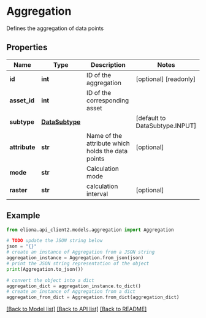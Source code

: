 # Aggregation

Defines the aggregation of data points

## Properties

Name | Type | Description | Notes
------------ | ------------- | ------------- | -------------
**id** | **int** | ID of the aggregation | [optional] [readonly] 
**asset_id** | **int** | ID of the corresponding asset | 
**subtype** | [**DataSubtype**](DataSubtype.md) |  | [default to DataSubtype.INPUT]
**attribute** | **str** | Name of the attribute which holds the data points | [optional] 
**mode** | **str** | Calculation mode | 
**raster** | **str** | calculation interval | [optional] 

## Example

```python
from eliona.api_client2.models.aggregation import Aggregation

# TODO update the JSON string below
json = "{}"
# create an instance of Aggregation from a JSON string
aggregation_instance = Aggregation.from_json(json)
# print the JSON string representation of the object
print(Aggregation.to_json())

# convert the object into a dict
aggregation_dict = aggregation_instance.to_dict()
# create an instance of Aggregation from a dict
aggregation_from_dict = Aggregation.from_dict(aggregation_dict)
```
[[Back to Model list]](../README.md#documentation-for-models) [[Back to API list]](../README.md#documentation-for-api-endpoints) [[Back to README]](../README.md)


